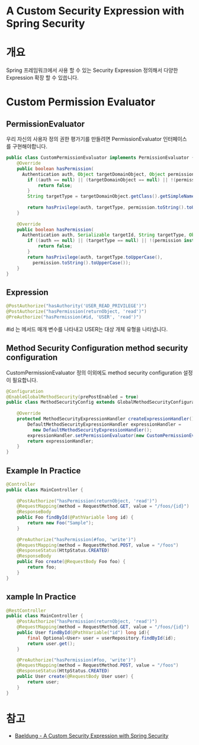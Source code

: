 # A Custom Security Expression with Spring Security

# 개요

Spring 프레임워크에서 사용 할 수 있는 Security Expression 정의해서 다양한 Expression 확장 할 수 있씁니다.


# Custom Permission Evaluator

## PermissionEvaluator
우리 자신의 사용자 정의 권한 평가기를 만들려면 PermissionEvaluator 인터페이스 를 구현해야합니다.

```java
public class CustomPermissionEvaluator implements PermissionEvaluator {
    @Override
    public boolean hasPermission(
      Authentication auth, Object targetDomainObject, Object permission) {
        if ((auth == null) || (targetDomainObject == null) || !(permission instanceof String)){
            return false;
        }
        String targetType = targetDomainObject.getClass().getSimpleName().toUpperCase();
         
        return hasPrivilege(auth, targetType, permission.toString().toUpperCase());
    }
 
    @Override
    public boolean hasPermission(
      Authentication auth, Serializable targetId, String targetType, Object permission) {
        if ((auth == null) || (targetType == null) || !(permission instanceof String)) {
            return false;
        }
        return hasPrivilege(auth, targetType.toUpperCase(), 
          permission.toString().toUpperCase());
    }
}
```

## Expression

```java
@PostAuthorize("hasAuthority('USER_READ_PRIVILEGE')")
@PostAuthorize("hasPermission(returnObject, 'read')")
@PreAuthorize("hasPermission(#id, 'USER', 'read')")
```
#id 는 메서드 매개 변수를 나타내고  USER는 대상 개체 유형을 나타냅니다.

## Method Security Configuration method security configuration 
CustomPermissionEvaluator 정의 이외에도 method security configuration 설정이 필요합니다.
```java
@Configuration
@EnableGlobalMethodSecurity(prePostEnabled = true)
public class MethodSecurityConfig extends GlobalMethodSecurityConfiguration {
 
    @Override
    protected MethodSecurityExpressionHandler createExpressionHandler() {
        DefaultMethodSecurityExpressionHandler expressionHandler = 
          new DefaultMethodSecurityExpressionHandler();
        expressionHandler.setPermissionEvaluator(new CustomPermissionEvaluator());
        return expressionHandler;
    }
}
```

## Example In Practice

```java
@Controller
public class MainController {
     
    @PostAuthorize("hasPermission(returnObject, 'read')")
    @RequestMapping(method = RequestMethod.GET, value = "/foos/{id}")
    @ResponseBody
    public Foo findById(@PathVariable long id) {
        return new Foo("Sample");
    }
 
    @PreAuthorize("hasPermission(#foo, 'write')")
    @RequestMapping(method = RequestMethod.POST, value = "/foos")
    @ResponseStatus(HttpStatus.CREATED)
    @ResponseBody
    public Foo create(@RequestBody Foo foo) {
        return foo;
    }
}
```

## xample In Practice

```java
@RestController
public class MainController {
    @PostAuthorize("hasPermission(returnObject, 'read')")
    @RequestMapping(method = RequestMethod.GET, value = "/foos/{id}")
    public User findById(@PathVariable("id") long id){
        final Optional<User> user = userRepository.findById(id);
        return user.get();
    }

    @PreAuthorize("hasPermission(#foo, 'write')")
    @RequestMapping(method = RequestMethod.POST, value = "/foos")
    @ResponseStatus(HttpStatus.CREATED)
    public User create(@RequestBody User user) {
        return user;
    }
}   
```




# 참고

* [Baeldung - A Custom Security Expression with Spring Security](https://www.baeldung.com/spring-security-create-new-custom-security-expression)